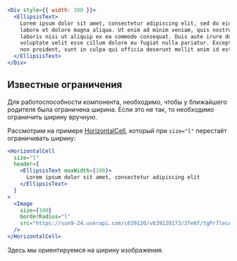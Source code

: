 ```jsx { "props": { "layout": false, "iframe": false } }
<Div style={{ width: 200 }}>
  <EllipsisText>
    Lorem ipsum dolor sit amet, consectetur adipiscing elit, sed do eiusmod tempor incididunt ut
    labore et dolore magna aliqua. Ut enim ad minim veniam, quis nostrud exercitation ullamco
    laboris nisi ut aliquip ex ea commodo consequat. Duis aute irure dolor in reprehenderit in
    voluptate velit esse cillum dolore eu fugiat nulla pariatur. Excepteur sint occaecat cupidatat
    non proident, sunt in culpa qui officia deserunt mollit anim id est laborum.
  </EllipsisText>
</Div>
```

## Известные ограничения

Для работоспособности компонента, необходимо, чтобы у ближайшего родителя была ограничена ширина. Если это не так, то необходимо ограничить ширину вручную.

Рассмотрим на примере [HorizontalCell](#/HorizontalCell), который при `size="l"` перестаёт ограничивать ширину:

```jsx { "props": { "layout": false, "iframe": false } }
<HorizontalCell
  size="l"
  header={
    <EllipsisText maxWidth={100}>
      Lorem ipsum dolor sit amet, consectetur adipiscing elit
    </EllipsisText>
  }
>
  <Image
    size={100}
    borderRadius="l"
    src="https://sun9-24.userapi.com/c639120/v639120173/3fe6f/tgPr7lecAY4.jpg"
  />
</HorizontalCell>
```

Здесь мы ориентируемся на ширину изображения.
